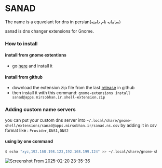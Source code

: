 # SANAD
The name is a equvelant for dns in persian(سامانه نام دامنه) 

sanad is dns changer extensions for Gnome.

### How to install
#### install from gnome extentions
- go [here](https://extensions.gnome.org/extension/7861/sanad/) and install it 
#### install from github
- download the extension zip file from the last [release]([url](https://github.com/MirS0bhan/sanad/releases)) in github
- then install it with this command: `gnome-extensions install sanad@apps.mirsobhan.ir.shell-extension.zip`

### Adding custom name servers
you can put your custom dns server into `~/.local/share/gnome-shell/extensions/sanad@apps.mirsobhan.ir/sanad.ns.csv` by adding it in csv format like : `Provider,DNS1,DNS2`
#### using by one command
```bash
$ echo "xyz,192.168.198.123,192.168.199.124" >> ~/.local/share/gnome-shell/extensions/sanad@apps.mirsobhan.ir/sanad.ns.csv
```

![Screenshot From 2025-02-20 23-35-36](https://github.com/user-attachments/assets/b9e1cd75-1406-4d35-9bd8-1ff9892ec39c)

